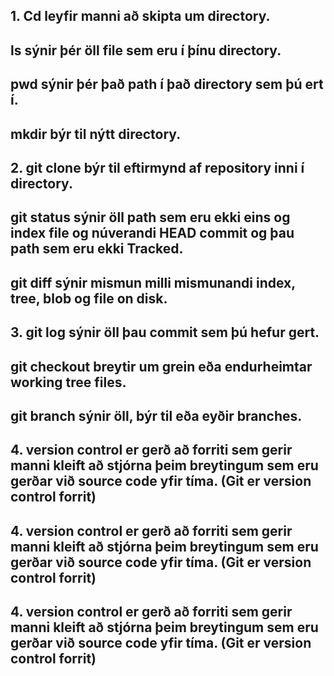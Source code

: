 ## 1. Cd leyfir manni að skipta um directory.
## ls sýnir þér öll file sem eru í þínu directory.
## pwd sýnir þér það path í það directory sem þú ert í.
## mkdir býr til nýtt directory.
## 2. git clone býr til eftirmynd af repository inni í directory.
## git status sýnir öll path sem eru ekki eins og index file og núverandi HEAD commit og þau path sem eru ekki Tracked.
## git diff sýnir mismun milli mismunandi index, tree, blob og file on disk.
## 3. git log sýnir öll þau commit sem þú hefur gert.
## git checkout breytir um grein eða endurheimtar working tree files.
## git branch sýnir öll, býr til eða eyðir branches.
## 4. version control er gerð að forriti sem gerir manni kleift að stjórna þeim breytingum sem eru gerðar við source code yfir tíma. (Git er version control forrit)
## 4. version control er gerð að forriti sem gerir manni kleift að stjórna þeim breytingum sem eru gerðar við source code yfir tíma. (Git er version control forrit)
## 4. version control er gerð að forriti sem gerir manni kleift að stjórna þeim breytingum sem eru gerðar við source code yfir tíma. (Git er version control forrit)
